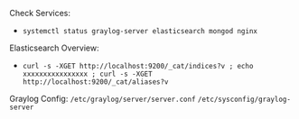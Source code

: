 Check Services:
- `systemctl status graylog-server elasticsearch mongod nginx`

Elasticsearch Overview:
- `curl -s -XGET http://localhost:9200/_cat/indices?v ; echo xxxxxxxxxxxxxxxx ; curl -s -XGET http://localhost:9200/_cat/aliases?v`

Graylog Config:
 `/etc/graylog/server/server.conf`
 `/etc/sysconfig/graylog-server`